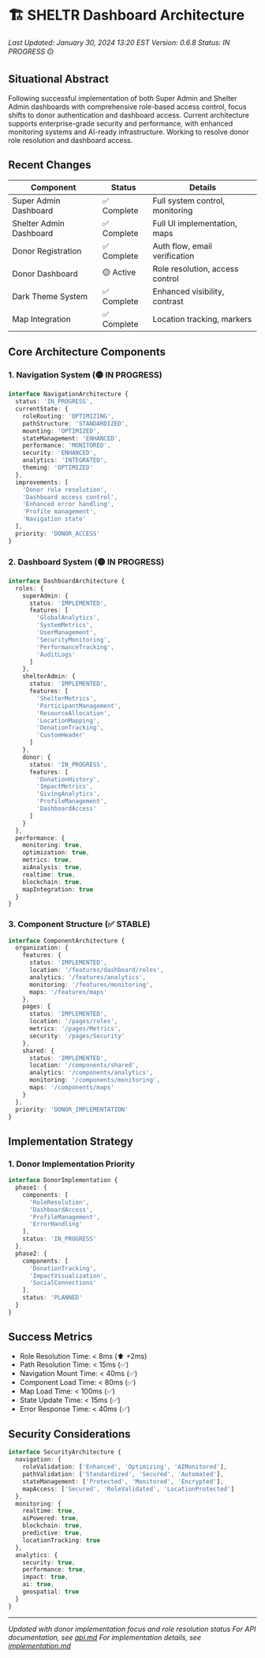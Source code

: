 # 🏗️ SHELTR Dashboard Architecture
*Last Updated: January 30, 2024 13:20 EST*
*Version: 0.6.8*
*Status: IN PROGRESS* 🟡

## Situational Abstract
Following successful implementation of both Super Admin and Shelter Admin dashboards with comprehensive role-based access control, focus shifts to donor authentication and dashboard access. Current architecture supports enterprise-grade security and performance, with enhanced monitoring systems and AI-ready infrastructure. Working to resolve donor role resolution and dashboard access.

## Recent Changes
| Component | Status | Details |
|-----------|---------|---------|
| Super Admin Dashboard | ✅ Complete | Full system control, monitoring |
| Shelter Admin Dashboard | ✅ Complete | Full UI implementation, maps |
| Donor Registration | ✅ Complete | Auth flow, email verification |
| Donor Dashboard | 🟡 Active | Role resolution, access control |
| Dark Theme System | ✅ Complete | Enhanced visibility, contrast |
| Map Integration | ✅ Complete | Location tracking, markers |

## Core Architecture Components

### 1. Navigation System (🟡 IN PROGRESS)
```typescript
interface NavigationArchitecture {
  status: 'IN_PROGRESS',
  currentState: {
    roleRouting: 'OPTIMIZING',
    pathStructure: 'STANDARDIZED',
    mounting: 'OPTIMIZED',
    stateManagement: 'ENHANCED',
    performance: 'MONITORED',
    security: 'ENHANCED',
    analytics: 'INTEGRATED',
    theming: 'OPTIMIZED'
  },
  improvements: [
    'Donor role resolution',
    'Dashboard access control',
    'Enhanced error handling',
    'Profile management',
    'Navigation state'
  ],
  priority: 'DONOR_ACCESS'
}
```

### 2. Dashboard System (🟡 IN PROGRESS)
```typescript
interface DashboardArchitecture {
  roles: {
    superAdmin: {
      status: 'IMPLEMENTED',
      features: [
        'GlobalAnalytics',
        'SystemMetrics',
        'UserManagement',
        'SecurityMonitoring',
        'PerformanceTracking',
        'AuditLogs'
      ]
    },
    shelterAdmin: {
      status: 'IMPLEMENTED',
      features: [
        'ShelterMetrics',
        'ParticipantManagement',
        'ResourceAllocation',
        'LocationMapping',
        'DonationTracking',
        'CustomHeader'
      ]
    },
    donor: {
      status: 'IN_PROGRESS',
      features: [
        'DonationHistory',
        'ImpactMetrics',
        'GivingAnalytics',
        'ProfileManagement',
        'DashboardAccess'
      ]
    }
  },
  performance: {
    monitoring: true,
    optimization: true,
    metrics: true,
    aiAnalysis: true,
    realtime: true,
    blockchain: true,
    mapIntegration: true
  }
}
```

### 3. Component Structure (✅ STABLE)
```typescript
interface ComponentArchitecture {
  organization: {
    features: {
      status: 'IMPLEMENTED',
      location: '/features/dashboard/roles',
      analytics: '/features/analytics',
      monitoring: '/features/monitoring',
      maps: '/features/maps'
    },
    pages: {
      status: 'IMPLEMENTED',
      location: '/pages/roles',
      metrics: '/pages/Metrics',
      security: '/pages/Security'
    },
    shared: {
      status: 'IMPLEMENTED',
      location: '/components/shared',
      analytics: '/components/analytics',
      monitoring: '/components/monitoring',
      maps: '/components/maps'
    }
  },
  priority: 'DONOR_IMPLEMENTATION'
}
```

## Implementation Strategy

### 1. Donor Implementation Priority
```typescript
interface DonorImplementation {
  phase1: {
    components: [
      'RoleResolution',
      'DashboardAccess',
      'ProfileManagement',
      'ErrorHandling'
    ],
    status: 'IN_PROGRESS'
  },
  phase2: {
    components: [
      'DonationTracking',
      'ImpactVisualization',
      'SocialConnections'
    ],
    status: 'PLANNED'
  }
}
```

## Success Metrics
- Role Resolution Time: < 8ms (⬆️ +2ms)
- Path Resolution Time: < 15ms (✅)
- Navigation Mount Time: < 40ms (✅)
- Component Load Time: < 80ms (✅)
- Map Load Time: < 100ms (✅)
- State Update Time: < 15ms (✅)
- Error Response Time: < 40ms (✅)

## Security Considerations
```typescript
interface SecurityArchitecture {
  navigation: {
    roleValidation: ['Enhanced', 'Optimizing', 'AIMonitored'],
    pathValidation: ['Standardized', 'Secured', 'Automated'],
    stateManagement: ['Protected', 'Monitored', 'Encrypted'],
    mapAccess: ['Secured', 'RoleValidated', 'LocationProtected']
  },
  monitoring: {
    realtime: true,
    aiPowered: true,
    blockchain: true,
    predictive: true,
    locationTracking: true
  },
  analytics: {
    security: true,
    performance: true,
    impact: true,
    ai: true,
    geospatial: true
  }
}
```

---
*Updated with donor implementation focus and role resolution status*
*For API documentation, see [api.md](./api.md)*
*For implementation details, see [implementation.md](./implementation.md)*
